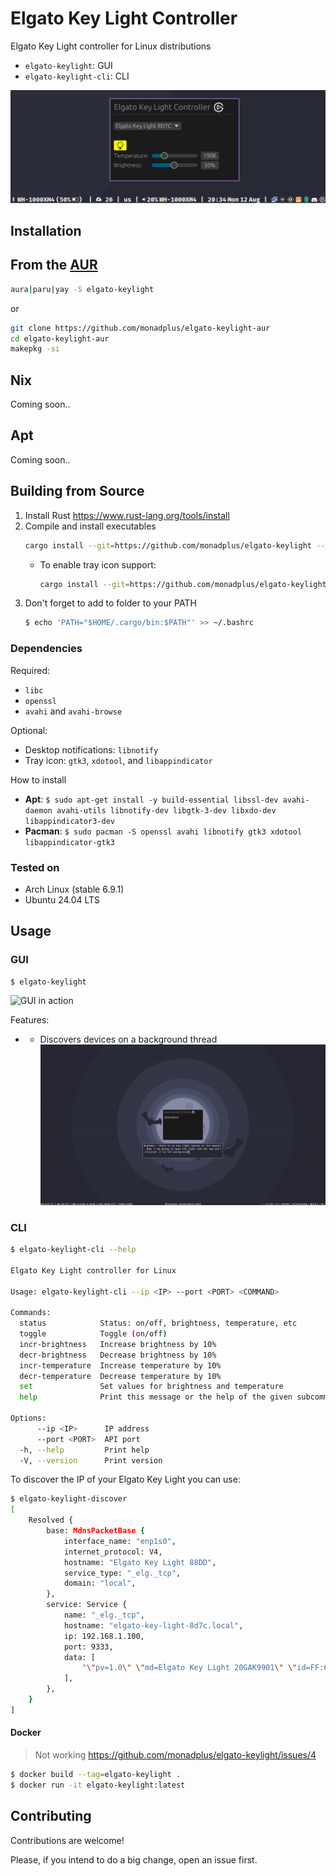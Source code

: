 # Elgato Key Light Controller

Elgato Key Light controller for Linux distributions
* `elgato-keylight`: GUI
* `elgato-keylight-cli`: CLI

![Screenshot of the elgato-keylight GUI](./screenshots/elgato-keylight-gui.png)

## Installation

## From the [AUR](https://aur.archlinux.org/packages/elgato-keylight)

```sh
aura|paru|yay -S elgato-keylight
```

or

```sh
git clone https://github.com/monadplus/elgato-keylight-aur
cd elgato-keylight-aur
makepkg -si
```

## Nix

Coming soon..

## Apt

Coming soon..

## Building from Source

1. Install Rust <https://www.rust-lang.org/tools/install>
2. Compile and install executables
   ```sh
   cargo install --git=https://github.com/monadplus/elgato-keylight --force
   ```
   - To enable tray icon support:
       ```sh
       cargo install --git=https://github.com/monadplus/elgato-keylight --bin=elgato-keylight --features=tray-icon --force
       ```
3. Don't forget to add to folder to your PATH
   ```sh
   $ echo 'PATH="$HOME/.cargo/bin:$PATH"' >> ~/.bashrc
   ```

### Dependencies

Required: 
* `libc`
* `openssl`
* `avahi` and `avahi-browse`

Optional:
* Desktop notifications: `libnotify`
* Tray icon: `gtk3`, `xdotool`, and `libappindicator`

How to install
* **Apt**: `$ sudo apt-get install -y build-essential libssl-dev avahi-daemon avahi-utils libnotify-dev libgtk-3-dev libxdo-dev libappindicator3-dev`
* **Pacman**: `$ sudo pacman -S openssl avahi libnotify gtk3 xdotool libappindicator-gtk3`

### Tested on

* Arch Linux (stable 6.9.1)
* Ubuntu 24.04 LTS

## Usage

### GUI

```sh
$ elgato-keylight
```

![GUI in action](./screenshots/gui-in-action.gif) 

Features: 
- * Discovers devices on a background thread
    ![background discovery gif](./screenshots/background-discovery.gif) 

### CLI

```sh
$ elgato-keylight-cli --help

Elgato Key Light controller for Linux

Usage: elgato-keylight-cli --ip <IP> --port <PORT> <COMMAND>

Commands:
  status            Status: on/off, brightness, temperature, etc
  toggle            Toggle (on/off)
  incr-brightness   Increase brightness by 10%
  decr-brightness   Decrease brightness by 10%
  incr-temperature  Increase temperature by 10%
  decr-temperature  Decrease temperature by 10%
  set               Set values for brightness and temperature
  help              Print this message or the help of the given subcommand(s)

Options:
      --ip <IP>      IP address
      --port <PORT>  API port
  -h, --help         Print help
  -V, --version      Print version
```

To discover the IP of your Elgato Key Light you can use:

```sh
$ elgato-keylight-discover
[
    Resolved {
        base: MdnsPacketBase {
            interface_name: "enp1s0",
            internet_protocol: V4,
            hostname: "Elgato Key Light 88DD",
            service_type: "_elg._tcp",
            domain: "local",
        },
        service: Service {
            name: "_elg._tcp",
            hostname: "elgato-key-light-8d7c.local",
            ip: 192.168.1.100,
            port: 9333,
            data: [
                "\"pv=1.0\" \"md=Elgato Key Light 20GAK9901\" \"id=FF:6A:9D:30:B1:6E\" \"dt=53\" \"mf=Elgato\"",
            ],
        },
    }
]
```

#### Docker

> Not working <https://github.com/monadplus/elgato-keylight/issues/4>

```sh
$ docker build --tag=elgato-keylight .
$ docker run -it elgato-keylight:latest
```

## Contributing

Contributions are welcome! 

Please, if you intend to do a big change, open an issue first.
